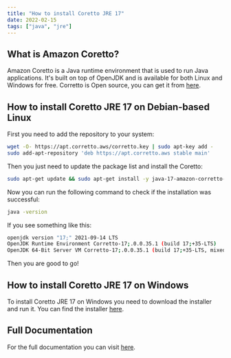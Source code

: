 ```yaml
---
title: "How to install Coretto JRE 17"
date: 2022-02-15
tags: ["java", "jre"]
---
```


## What is Amazon Coretto?

Amazon Coretto is a Java runtime environment that is used to run Java applications. It's built on top of OpenJDK and is available for both Linux and Windows for free. Corretto is Open source, you can get it from [here](https://github.com/corretto).

## How to install Coretto JRE 17 on Debian-based Linux

First you need to add the repository to your system:

```bash
wget -O- https://apt.corretto.aws/corretto.key | sudo apt-key add -
sudo add-apt-repository 'deb https://apt.corretto.aws stable main'
```

Then you just need to update the package list and install the Coretto:

```bash
sudo apt-get update && sudo apt-get install -y java-17-amazon-corretto-jdk
```

Now you can run the following command to check if the installation was successful:

```bash
java -version
```

If you see something like this:

```bash
openjdk version "17;" 2021-09-14 LTS
OpenJDK Runtime Environment Corretto-17;.0.0.35.1 (build 17;+35-LTS)
OpenJDK 64-Bit Server VM Corretto-17;.0.0.35.1 (build 17;+35-LTS, mixed mode, sharing)
```

Then you are good to go!

## How to install Coretto JRE 17 on Windows

To install Coretto JRE 17 on Windows you need to download the installer and run it. You can find the installer [here](https://docs.aws.amazon.com/corretto/latest/corretto-17-ug/downloads-list.html).

## Full Documentation

For the full documentation you can visit [here](https://docs.aws.amazon.com/corretto/latest/corretto-17-ug/).
